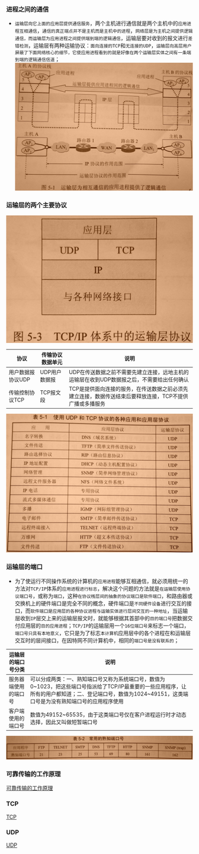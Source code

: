 ### 进程之间的通信
+ `运输层向它上面的应用层提供通信服务`，两个主机进行通信就是两个主机中的`应用进程互相通信`，`通信的真正端点并不是主机而是主机中的进程`，`网络层是为主机之间提供逻辑通信，而运输层为应用进程之间提供端到端的逻辑通信`，运输层要对收到的报文进行`差错检测`，运输层有两种运输协议：`面向连接的TCP`和`无连接的UDP`，`运输层向高层用户屏蔽了下面网络核心的细节，它使应用进程看到的就是好像在两个运输层实体之间有一条端到端的逻辑通信信道`；
![image](https://github.com/ningbaoqi/ComputerNetWork/blob/master/gif/pic-70.jpg) 
### 运输层的两个主要协议
![image](https://github.com/ningbaoqi/ComputerNetWork/blob/master/gif/pic-71.jpg) 

|协议|传输协议数据单元|说明|
|------|------|-------|
|用户数据报协议UDP|UDP用户数据报|UDP在传送数据之前不需要先建立连接，远地主机的运输层在收到UDP数据报之后，不需要给出任何确认|
|传输控制协议TCP|TCP报文段|TCP是提供面向连接的服务，在传送数据之前必须先建立连接，数据传送结束后要释放连接，TCP不提供广播或多播服务|

![image](https://github.com/ningbaoqi/ComputerNetWork/blob/master/gif/pic-72.jpg) 

### 运输层的端口
+ 为了使运行不同操作系统的计算机的`应用进程`能够互相通信，就必须用统一的方法对`TCP/IP`体系的`应用进程进行标志`，解决这个问题的方法就是`在运输层使用协议端口号`，或称为`端口`，这种`在协议桟层间的抽象的协议端口是软件端口`，和路由器或交换机上的硬件端口是完全不同的概念，硬件端口是`不同硬件设备`进行交互的接口，而`软件端口是应用层的各种协议进程与运输实体进行层间交互的一种地址`，当运输层收到`IP`层交上来的运输层报文时，就能够根据其首部中的`目的端口号`把数据交付应用层的`目的应用进程`；`TCP/IP`的运输层用一个`16位端口号`来标志一个端口，`端口号只具有本地意义`，它只是为了标志`本计算机`应用层中的各个进程在和运输层交互时的层间接口，在因特网不同计算机中，相同的`端口号是没有联系的`；

|运输层的端口号分类|说明|
|------|------|
|服务器端使用的端口号|可以分成两类：一、熟知端口号又称为系统端口号，数值为0~1023，把这些端口号指派给了TCP/IP最重要的一些应用程序，让所有的用户都知道；二、登记端口号，数值为1024~49151，这类端口号是为没有熟知端口号的应用程序使用|
|客户端使用的端口号|数值为49152~65535，由于这类端口号仅在客户进程运行时才动态选择，因此又叫做短暂端口号|

![image](https://github.com/ningbaoqi/ComputerNetWork/blob/master/gif/pic-73.jpg) 

### 可靠传输的工作原理
[可靠传输的工作原理](https://github.com/ningbaoqi/ComputerNetWork/blob/master/README-1-technology.md)


### TCP
[TCP](https://github.com/ningbaoqi/ComputerNetWork/blob/master/README-TCP-technology.md)
### UDP
[UDP](https://github.com/ningbaoqi/ComputerNetWork/blob/master/README-UDP-technology.md)
